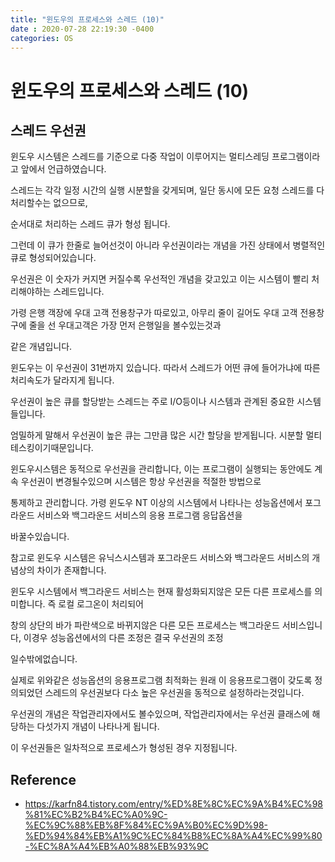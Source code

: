 ```yaml
---
title: "윈도우의 프로세스와 스레드 (10)"
date : 2020-07-28 22:19:30 -0400
categories: OS
---
```


# 윈도우의 프로세스와 스레드 (10)

## 스레드 우선권

윈도우 시스템은 스레드를 기준으로 다중 작업이 이루어지는 멀티스레딩 프로그램이라고 앞에서 언급하였습니다.

스레드는 각각 일정 시간의 실행 시분할을 갖게되며, 일단 동시에 모든 요청 스레드를 다 처리할수는 없으므로, 

순서대로 처리하는 스레드 큐가 형성 됩니다.

그런데 이 큐가 한줄로 늘어선것이 아니라 우선권이라는 개념을 가진 상태에서 병렬적인 큐로 형성되어있습니다.

우선권은 이 숫자가 커지면 커질수록 우선적인 개념을 갖고있고 이는 시스템이 빨리 처리해야하는 스레드입니다.

가령 은행 객장에 우대 고객 전용창구가 따로있고, 아무리 줄이 길어도 우대 고객 전용창구에 줄을 선 우대고객은 가장 먼저 은행일을 볼수있는것과

같은 개념입니다.

윈도우는 이 우선권이 31번까지 있습니다. 따라서 스레드가 어떤 큐에 들어가냐에 따른 처리속도가 달라지게 됩니다.

우선권이 높은 큐를 할당받는 스레드는 주로 I/O등이나 시스템과 관계된 중요한 시스템들입니다. 

엄밀하게 말해서 우선권이 높은 큐는 그만큼 많은 시간 할당을 받게됩니다. 시분할 멀티테스킹이기때문입니다.

윈도우시스템은 동적으로 우선권을 관리합니다, 이는 프로그램이 실행되는 동안에도 계속 우선권이 변경될수있으며 시스템은 항상 우선권을 적절한 방법으로

통제하고 관리합니다. 가령 윈도우 NT 이상의 시스템에서 나타나는 성능옵션에서 포그라운드 서비스와 백그라운드 서비스의 응용 프로그램 응답옵션을

바꿀수있습니다.

참고로 윈도우 시스템은 유닉스시스템과 포그라운드 서비스와 백그라운드 서비스의 개념상의 차이가 존재합니다.

윈도우 시스템에서 백그라운드 서비스는 현재 활성화되지않은 모든 다른 프로세스를 의미합니다. 즉 로컬 로그온이 처리되어

창의 상단의 바가 파란색으로 바뀌지않은 다른 모든 프로세스는 백그라운드 서비스입니다, 이경우 성능옵션에서의 다른 조정은 결국 우선권의 조정

일수밖에없습니다.

실제로 위와같은 성능옵션의 응용프로그램 최적화는 원래 이 응용프로그램이 갖도록 정의되었던 스레드의 우선권보다 다소 높은 우선권을 동적으로 설정하라는것입니다.

우선권의 개념은 작업관리자에서도 볼수있으며, 작업관리자에서는 우선권 클래스에 해당하는 다섯가지 개념이 나타나게 됩니다.

이 우선권들은 일차적으로 프로세스가 형성된 경우 지정됩니다.




## Reference

- https://karfn84.tistory.com/entry/%ED%8E%8C%EC%9A%B4%EC%98%81%EC%B2%B4%EC%A0%9C-%EC%9C%88%EB%8F%84%EC%9A%B0%EC%9D%98-%ED%94%84%EB%A1%9C%EC%84%B8%EC%8A%A4%EC%99%80-%EC%8A%A4%EB%A0%88%EB%93%9C
